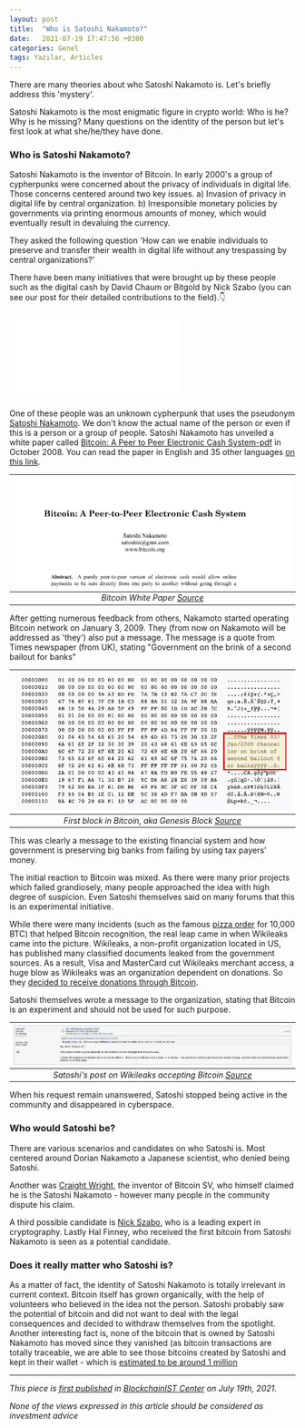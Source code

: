 ```yaml
---
layout: post
title:  "Who is Satoshi Nakamoto?"
date:   2021-07-19 17:47:56 +0300
categories: Genel
tags: Yazılar, Articles
---
```


There are many theories about who Satoshi Nakamoto is. Let's briefly address this 'mystery'. 

Satoshi Nakamoto is the most enigmatic figure in crypto world: Who is he? Why is he missing? Many questions on the identity of the person but let's first look at what she/he/they have done. 

### Who is Satoshi Nakamoto?
Satoshi Nakamoto is the inventor of Bitcoin. In early 2000's a group of cypherpunks were concerned about the privacy of individuals in digital life. Those concerns centered around two key issues. a) Invasion of privacy in digital life by central organization. b) Irresponsible monetary policies by governments via printing enormous amounts of money, which would eventually result in devaluing the currency. 

They asked the following question 'How can we enable individuals to preserve and transfer their wealth in digital life without any trespassing by central organizations?'

There have been many initiatives that were brought up by these people such as the digital cash by David Chaum or Bitgold by Nick Szabo (you can see our post for their detailed contributions to the field).👇

 ![pioneers](genel/2021/07/05/early-pioneers-of-blockchain-technology.html)

One of these people was an unknown cypherpunk that uses the pseudonym [Satoshi Nakamoto](https://en.wikipedia.org/wiki/Satoshi_Nakamoto). We don't know the actual name of the person or even if this is a person or a group of people. Satoshi Nakamoto has unveiled a white paper called [Bitcoin: A Peer to Peer Electronic Cash System-pdf](https://bitcoin.org/bitcoin.pdf) in October 2008. You can read the paper in English and 35 other languages [on this link](https://bitcoin.org/en/bitcoin-paper). 

| ![Bitcoin_White_Paper](/assets/Bitcoin-white-paper_800.png)|
|:--:| 
| *Bitcoin White Paper [Source](https://bitcoin.org/en/bitcoin-paper)*|

After getting numerous feedback from others, Nakamoto started operating Bitcoin network on January 3, 2009. They (from now on Nakamoto will be addressed as 'they') also put a message. The message is a quote from Times newspaper (from UK), stating "Government on the brink of a second bailout for banks"

| ![genesis_block](/assets/genesis-block_800.png)|
|:--:| 
| *First block in Bitcoin, aka Genesis Block [Source](https://en.bitcoin.it/wiki/Genesis_block)*|

This was clearly a message to the existing financial system and how government is preserving big banks from failing by using tax payers' money. 

The initial reaction to Bitcoin was mixed. As there were many prior projects which failed grandiosely, many people approached the idea with high degree of suspicion. Even Satoshi themselves said on many forums that this is an experimental initiative. 

While there were many incidents (such as the famous [pizza order](https://finance.yahoo.com/news/bitcoin-pizza-day-sees-first-112000121.html) for 10,000 BTC) that helped Bitcoin recognition, the real leap came in when Wikileaks came into the picture. Wikileaks, a non-profit organization located in US, has published many classified documents leaked from the government sources. As a result, Visa and MasterCard cut Wikileaks merchant access, a huge blow as Wikileaks was an organization dependent on donations. So they [decided to receive donations through Bitcoin](https://twitter.com/wikileaks/status/80774521350668288). 

Satoshi themselves wrote a message to the organization, stating that Bitcoin is an experiment and should not be used for such purpose. 

| ![satoshi_message](/assets/satoshi_wikileaks.png)|
|:--:| 
| *Satoshi's post on Wikileaks accepting Bitcoin [Source](https://bitcointalk.org/index.php?topic=1735.msg26999#msg26999)*|

When his request remain unanswered, Satoshi stopped being active in the community and disappeared in cyberspace. 

### Who would Satoshi be?

There are various scenarios and candidates on who Satoshi is. Most centered around Dorian Nakamoto a Japanese scientist, who denied being Satoshi. 

Another was [Craight Wright](https://en.wikipedia.org/wiki/Craig_Steven_Wright), the inventor of Bitcoin SV, who himself claimed he is the Satoshi Nakamoto - however many people in the community dispute his claim. 

A third possible candidate is [Nick Szabo](https://twitter.com/nickszabo4), who is a leading expert in cryptography. Lastly Hal Finney, who received the first bitcoin from Satoshi Nakamoto is seen as a potential candidate. 

### Does it really matter who Satoshi is?

As a matter of fact, the identity of Satoshi Nakamoto is totally irrelevant in current context. Bitcoin itself has grown organically, with the help of volunteers who believed in the idea not the person. Satoshi probably saw the potential of bitcoin and did not want to deal with the legal consequences and decided to withdraw themselves from the spotlight. Another interesting fact is, none of the bitcoin that is owned by Satoshi Nakamoto has moved since they vanished (as bitcoin transactions are totally traceable, we are able to see those bitcoins created by Satoshi and kept in their wallet - which is [estimated to be around 1 million](https://decrypt.co/34810/how-many-bitcoin-does-its-inventor-satoshi-nakamoto-still-own)

---
*This piece is [first published](https://medium.com/bcistcenter/early-pioneers-of-blockchain-technology-c69da94b0da8) in [BlockchainIST Center](https://medium.com/blockchainist-center) on July 19th, 2021.*

*None of the views expressed in this article should be considered as investment advice*
